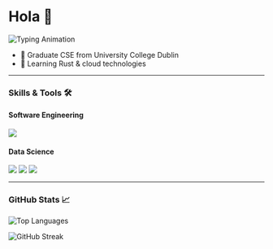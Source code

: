 # Hola 👋  
![Typing Animation](https://readme-typing-svg.herokuapp.com?font=Fira+Code&pause=1000&color=00FF00&width=435&lines=Software+Engineer;Data+Science+Enthusiast)
- 🔭 Graduate CSE from University College Dublin 
- 🌱 Learning Rust & cloud technologies  

---

### Skills & Tools 🛠️

#### **Software Engineering**
<p align="left">
  <img src="https://skillicons.dev/icons?i=c,cpp,rust,java,py,linux,git,docker,aws" />
</p>

#### **Data Science**
<p align="left">
  <img src="https://skillicons.dev/icons?i=py,r,tensorflow,pytorch,postgres,sqlite,flask" />
  <img src="https://img.shields.io/badge/Pandas-150458?style=flat&logo=pandas&logoColor=white" />
  <img src="https://img.shields.io/badge/Scikit_Learn-FF9F33?style=flat&logo=scikitlearn&logoColor=white" />
</p>

---

### GitHub Stats 📈

<!-- Software Engineering Focus -->
![Top Languages](https://github-readme-stats.vercel.app/api/top-langs/?username=yourusername&layout=compact&theme=dark&hide=html,css&langs_count=6)

<!-- Data Science Activity -->
![GitHub Streak](https://streak-stats.demolab.com?user=yourusername&theme=dark&date_format=j%20M%5B%20Y%5D)
